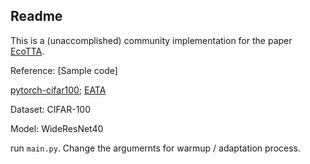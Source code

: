 ## Readme
This is a (unaccomplished) community implementation for the paper [EcoTTA](https://arxiv.org/abs/2303.01904).

Reference:
[Sample code]

[pytorch-cifar100](https://github.com/weiaicunzai/pytorch-cifar100); 
[EATA](https://github.com/mr-eggplant/EATA/blob/main)



Dataset: CIFAR-100

Model: WideResNet40

run `main.py`. Change the argumernts for warmup / adaptation process.
